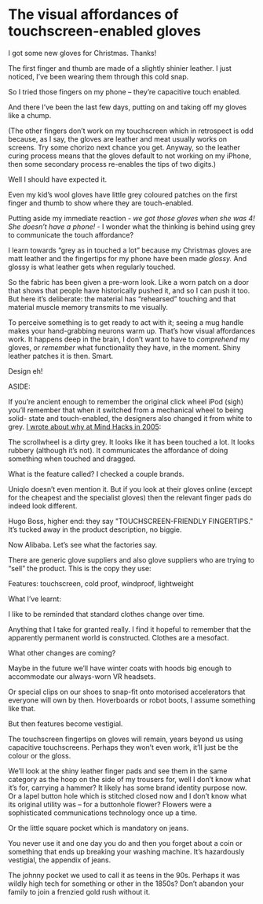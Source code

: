 # The visual affordances of touchscreen-enabled gloves

I got some new gloves for Christmas. Thanks!

The first finger and thumb are made of a slightly shinier leather. I just
noticed, I’ve been wearing them through this cold snap.

So I tried those fingers on my phone – they’re capacitive touch enabled.

And there I’ve been the last few days, putting on and taking off my gloves
like a chump.

(The other fingers don’t work on my touchscreen which in retrospect is odd
because, as I say, the gloves are leather and meat usually works on screens.
Try some chorizo next chance you get. Anyway, so the leather curing process
means that the gloves default to not working on my iPhone, then some secondary
process re-enables the tips of two digits.)

Well I should have expected it.

Even my kid’s wool gloves have little grey coloured patches on the first
finger and thumb to show where they are touch-enabled.

Putting aside my immediate reaction - _we got those gloves when she was 4! She
doesn’t have a phone!_ \- I wonder what the thinking is behind using grey to
communicate the touch affordance?

I learn towards “grey as in touched a lot” because my Christmas gloves are
matt leather and the fingertips for my phone have been made _glossy._ And
glossy is what leather gets when regularly touched.

So the fabric has been given a pre-worn look. Like a worn patch on a door that
shows that people have historically pushed it, and so I can push it too. But
here it’s deliberate: the material has “rehearsed” touching and that material
muscle memory transmits to me visually.

To perceive something is to get ready to act with it; seeing a mug handle
makes your hand-grabbing neurons warm up. That’s how visual affordances work.
It happens deep in the brain, I don’t want to have to _comprehend_ my gloves,
or _remember_ what functionality they have, in the moment. Shiny leather
patches it is then. Smart.

Design eh!

ASIDE:

If you’re ancient enough to remember the original click wheel iPod (sigh)
you’ll remember that when it switched from a mechanical wheel to being solid-
state and touch-enabled, the designers also changed it from white to grey. [I
wrote about why at Mind Hacks in
2005](https://mindhacks.com/2005/01/05/waving-not-designing/):

The scrollwheel is a dirty grey. It looks like it has been touched a lot. It
looks rubbery (although it’s not). It communicates the affordance of doing
something when touched and dragged.

What is the feature called? I checked a couple brands.

Uniqlo doesn’t even mention it. But if you look at their gloves online (except
for the cheapest and the specialist gloves) then the relevant finger pads do
indeed look different.

Hugo Boss, higher end: they say "TOUCHSCREEN-FRIENDLY FINGERTIPS." It’s tucked
away in the product description, no biggie.

Now Alibaba. Let’s see what the factories say.

There are generic glove suppliers and also glove suppliers who are trying to
“sell” the product. This is the copy they use:

Features: touchscreen, cold proof, windproof, lightweight

What I’ve learnt:

I like to be reminded that standard clothes change over time.

Anything that I take for granted really. I find it hopeful to remember that
the apparently permanent world is constructed. Clothes are a mesofact.

What other changes are coming?

Maybe in the future we’ll have winter coats with hoods big enough to
accommodate our always-worn VR headsets.

Or special clips on our shoes to snap-fit onto motorised accelerators that
everyone will own by then. Hoverboards or robot boots, I assume something like
that.

But then features become vestigial.

The touchscreen fingertips on gloves will remain, years beyond us using
capacitive touchscreens. Perhaps they won’t even work, it’ll just be the
colour or the gloss.

We’ll look at the shiny leather finger pads and see them in the same category
as the hoop on the side of my trousers for, well I don’t know what it’s for,
carrying a hammer? It likely has some brand identity purpose now. Or a lapel
button hole which is stitched closed now and I don’t know what its original
utility was – for a buttonhole flower? Flowers were a sophisticated
communications technology once up a time.

Or the little square pocket which is mandatory on jeans.

You never use it and one day you do and then you forget about a coin or
something that ends up breaking your washing machine. It’s hazardously
vestigial, the appendix of jeans.

The johnny pocket we used to call it as teens in the 90s. Perhaps it was
wildly high tech for something or other in the 1850s? Don’t abandon your
family to join a frenzied gold rush without it.
